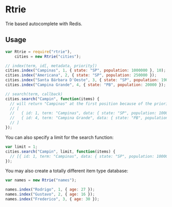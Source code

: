 # Rtrie

Trie based autocomplete with Redis.

## Usage

```javascript
var Rtrie = require("rtrie"),
    cities = new Rtrie("cities");

// index(term, id[, metadata, priority])
cities.index("Campinas", 1, { state: "SP", population: 1000000 }, 10);
cities.index("Americana", 2, { state: "SP", population: 250000 });
cities.index("Santa Bárbara D'Oeste", 3, { state: "SP", population: 190000 });
cities.index("Campina Grande", 4, { state: "PB", population: 20000 });

// search(term, callback)
cities.search("Campin", function(items) {
  // will return "Campinas" at the first position because of the priority:
  // [
  //   { id: 1, term: "Campinas", data: { state: "SP", population: 1000000 }}
  //   { id: 4, term: "Campina Grande", data: { state: "PB", population: 20000 }}
  // ]
});

```

You can also specify a limit for the search function:
```javascript
var limit = 1;
cities.search("Campin", limit, function(items) {
  // [{ id: 1, term: "Campinas", data: { state: "SP", population: 1000000 }}]
});
```

You may also create a totally different item type database:
```javascript
var names = new Rtrie("names");

names.index("Rodrigo", 1, { age: 27 });
names.index("Gustavo", 2, { age: 16 });
names.index("Frederico", 3, { age: 30 });
```
